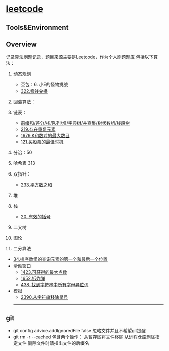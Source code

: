 # [leetcode](https://leetcode.cn/)

## Tools&Environment
## Overview

记录算法刷题记录，题目来源主要是Leetcode，作为个人刷题题库
包括以下算法：

1. 动态规划
   - 豆包：6. 小E的怪物挑战
   - [322.零钱兑换](https://leetcode.cn/problems/coin-change/description/?envType=study-plan-v2&envId=top-100-liked)
2. 回溯算法：

4. 链表：
   - [前缀和/差分/栈/队列/堆/字典树/并查集/树状数组/线段树](https://leetcode.cn/circle/discuss/mOr1u6/)
   - [219.存在重复元素](https://leetcode.cn/problems/contains-duplicate-ii/solutions/1218075/cun-zai-zhong-fu-yuan-su-ii-by-leetcode-kluvk/)
   - [1679.K和数对的最大数目](https://leetcode.cn/problems/max-number-of-k-sum-pairs/description/)
   - [121.买股票的最佳时机](https://leetcode.cn/problems/best-time-to-buy-and-sell-stock/description/)
5. 分治：50 
6. 哈希表 313
7. 双指针：
   - [233.平方数之和](https://leetcode.cn/problems/sum-of-square-numbers/description/)
8. 堆
9. 栈
   - [20. 有效的括号](https://leetcode.cn/problems/valid-parentheses/?envType=study-plan-v2&envId=top-100-liked)
10. 二叉树
11. 图论
12. 二分算法
  - [34.排序数组的查询元素的第一个和最后一个位置](https://leetcode.cn/problems/find-first-and-last-position-of-element-in-sorted-array/description/)
- 滑动窗口
  - [1423.可获得的最大点数](https://leetcode.cn/problems/maximum-points-you-can-obtain-from-cards/description/)
  - [1652.拆炸弹](https://leetcode.cn/problems/defuse-the-bomb/description/)
  - [438. 找到字符串中所有字母异位词](https://leetcode.cn/problems/find-all-anagrams-in-a-string/description/?envType=study-plan-v2&envId=top-100-liked)
- 模拟
  - [2390.从字符串移除星号](https://leetcode.cn/problems/removing-stars-from-a-string/description/)
  <hr/>

## git

- git config advice.addIgnoredFile false 忽略文件并且不希望git提醒
- git rm -r --cached  包含两个操作： 从暂存区将文件移除 从远程仓库删除指定文件 删除文件时请指出文件的后缀名
